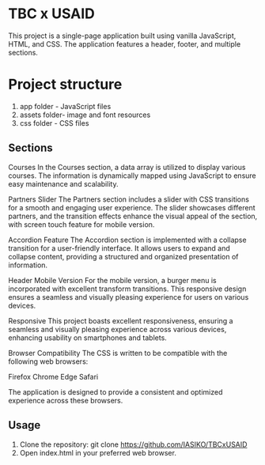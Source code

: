 # TBC x USAID

This project is a single-page application built using vanilla JavaScript, HTML, and CSS. The application features a header, footer, and multiple sections.

# Project structure

1. app folder - JavaScript files
2. assets folder- image and font resources
3. css folder - CSS files

## Sections

Courses
In the Courses section, a data array is utilized to display various courses. The information is dynamically mapped using JavaScript to ensure easy maintenance and scalability.

Partners Slider
The Partners section includes a slider with CSS transitions for a smooth and engaging user experience. The slider showcases different partners, and the transition effects enhance the visual appeal of the section, with screen touch feature for mobile version.

Accordion Feature
The Accordion section is implemented with a collapse transition for a user-friendly interface. It allows users to expand and collapse content, providing a structured and organized presentation of information.

Header Mobile Version
For the mobile version, a burger menu is incorporated with excellent transform transitions. This responsive design ensures a seamless and visually pleasing experience for users on various devices.

Responsive
This project boasts excellent responsiveness, ensuring a seamless and visually pleasing experience across various devices, enhancing usability on smartphones and tablets.

Browser Compatibility
The CSS is written to be compatible with the following web browsers:

Firefox
Chrome
Edge
Safari

The application is designed to provide a consistent and optimized experience across these browsers.


## Usage

1. Clone the repository: git clone https://github.com/IASIKO/TBCxUSAID
2. Open index.html in your preferred web browser.
